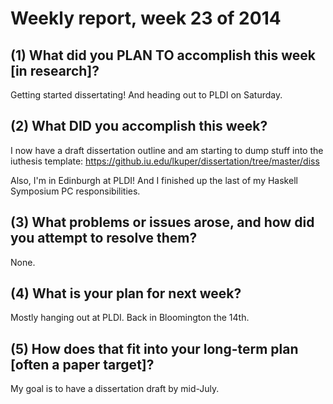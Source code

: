 # Weekly report, week 23 of 2014

## (1) What did you PLAN TO accomplish this week [in research]?

Getting started dissertating!  And heading out to PLDI on Saturday.

## (2) What DID you accomplish this week?

I now have a draft dissertation outline and am starting to dump stuff
into the iuthesis template:
https://github.iu.edu/lkuper/dissertation/tree/master/diss

Also, I'm in Edinburgh at PLDI!  And I finished up the last of my
Haskell Symposium PC responsibilities.

## (3) What problems or issues arose, and how did you attempt to resolve them?

None.
  
## (4) What is your plan for next week?

Mostly hanging out at PLDI.  Back in Bloomington the 14th.

## (5) How does that fit into your long-term plan [often a paper target]?

My goal is to have a dissertation draft by mid-July.
